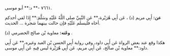 ٧٦٦١ -** د:** أبو موسى.

**عن:** أَبِي مريم (د) ، عَن أَبِي هُرَيْرة،** عَنِ النَّبِيِّ صلى اللَّهُ عَلَيْهِ وسَلَّمَ:** إِذَا لقي أحدكم أخاه فليسلم عَلَيْهِ فإن حالت بينهما شجرة ... الحديث.

**وعَنه:** معاوية بْن صالح الحضرمي (د) .

هكذا وقع عند بعض الرواة عَن أَبِي داود، وفي رواية أَبِي الحسن بْن العبد وغيره،** عَن أَبِي داود:** معاوية بْن صالح، عَن أَبِي مريم، عَن أَبِي هُرَيْرة ليس فِيهِ عَن أَبِي موسى.